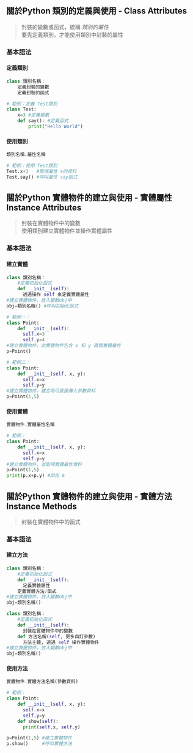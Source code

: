 ## 關於Python 類別的定義與使用 - Class Attributes
> 封裝的變數或函式，統稱 *類別的屬性*  
> 要先定義類別，才能使用類別中封裝的屬性
### 基本語法
#### 定義類別
```python
class 類別名稱：
    定義封裝的變數
    定義封裝的函式

# 範例：定義 Test類別
class Test:
    x=3 #定義變數
    def say(): #定義函式
        print("Hello World")
```
#### 使用類別
```python
類別名稱.屬性名稱

# 範例：使用 Test類別
Test.x+3   #取得屬性 x的資料
Test.say() #呼叫屬性 say函式
```

## 關於Python 實體物件的建立與使用 - 實體屬性 Instance Attributes
> 封裝在實體物件中的變數  
> 使用類別建立實體物件並操作實體屬性  
### 基本語法
#### 建立實體
```python
class 類別名稱：
    #定義初始化函式
    def __init__(self):
      透過操作 self 來定義實體屬性
#建立實體物件，放入變數obj中
obj=類別名稱() #呼叫初始化函式

# 範例一：
class Point:
    def __init__(self):
      self.x=3
      self.y=4
#建立實體物件，此實體物件包含 x 和 y 兩個實體屬性
p=Point()

# 範例二：
class Point:
    def __init__(self, x, y):
      self.x=x
      self.y=y
#建立實體物件，建立時可直接傳入參數資料
p=Point(1,5)
```

#### 使用實體
```python
實體物件.實體屬性名稱

# 範例：
class Point:
    def __init__(self, x, y):
      self.x=x
      self.y=y
#建立實體物件，並取得實體屬性資料
p=Point(1,5)
print(p.x+p.y) #印出 6
```

## 關於Python 實體物件的建立與使用 - 實體方法 Instance Methods
> 封裝在實體物件中的函式
### 基本語法
#### 建立方法
```python
class 類別名稱：
    #定義初始化函式
    def __init__(self):
      定義實體屬性
    定義實體方法/函式
#建立實體物件，放入變數obj中
obj=類別名稱() 

class 類別名稱：
    #定義初始化函式
    def __init__(self):
      封裝在實體物件中的變數
    def 方法名稱(self, 更多自訂參數)
      方法主體, 透過 self 操作實體物件
#建立實體物件，放入變數obj中
obj=類別名稱()
```
#### 使用方法
```python
實體物件.實體方法名稱(參數資料)

# 範例： 
class Point:
    def __init__(self, x, y):
      self.x=x
      self.y=y
    def show(self):
      print(self.x, self.y)

p=Point(1,5) #建立實體物件
p.show()     #呼叫實體方法
```
      
      
